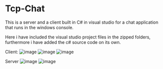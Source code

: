 # Tcp-Chat
This is a server and a client built in C# in visual studio for a chat application that runs in the windows console.

Here i have included the visual studio project files in the zipped folders, furthermore i have added the c# source code on its own.

Client: 
![image](https://github.com/Mors1A4/Tcp-Chat/assets/92935201/c53a1457-0bc6-4bdd-a8ef-95c96788e6a3)
![image](https://github.com/Mors1A4/Tcp-Chat/assets/92935201/96dbec34-dd00-4b4a-a965-199519b5b998)
![image](https://github.com/Mors1A4/Tcp-Chat/assets/92935201/e766b2cc-14e9-4ad3-b975-a5e40ce3da01)



Server
![image](https://github.com/Mors1A4/Tcp-Chat/assets/92935201/c9196984-ef80-4fee-9fc6-bd19457d39d7)
![image](https://github.com/Mors1A4/Tcp-Chat/assets/92935201/b864d333-6897-4e69-b690-89b601bb8623)
